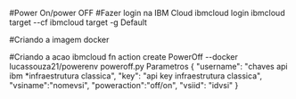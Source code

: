 #Power On/power OFF
#Fazer login na IBM Cloud
ibmcloud login 
ibmcloud target --cf
ibmcloud target -g Default

#Criando a imagem docker


#Criando a acao
ibmcloud fn action create PowerOff --docker lucassouza21/powerenv poweroff.py
Parametros
{
  "username": "chaves api ibm *infraestrutura classica",
  "key": "api key infraestrutura classica",
  "vsiname":"nomevsi",
  "poweraction":"off/on",
   "vsiid": "idvsi"
}

